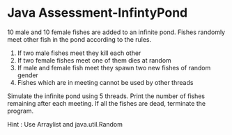 # Java Assessment-InfintyPond

10 male and 10 female fishes are added to an infinite pond. Fishes randomly meet other fish in the pond according to the rules.
1) If two male fishes meet they kill each other
2) If two female fishes meet one of them dies at random
3) If male and female fish meet they spawn two new fishes of random gender
4) Fishes which are in meeting cannot be used by other threads

Simulate the infinite pond using 5 threads. Print the number of fishes remaining after each meeting. If all the fishes are dead, terminate the program.

Hint : Use Arraylist and java.util.Random
